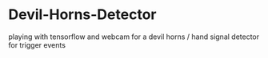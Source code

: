 # Devil-Horns-Detector
playing with tensorflow and webcam for a devil horns / hand signal detector for trigger events
